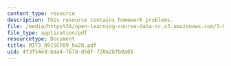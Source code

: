 ```yaml
---
content_type: resource
description: This resource contains homework problems.
file: /media/https%3A/open-learning-course-data-rc.s3.amazonaws.com/3-091sc-introduction-to-solid-state-chemistry-fall-2010/4f3f54edbaa4767dd50f720a2bfb0a01_MIT3_091SCF09_hw28.pdf
file_type: application/pdf
resourcetype: Document
title: MIT3_091SCF09_hw28.pdf
uid: 4f3f54ed-baa4-767d-d50f-720a2bfb0a01
---
```

